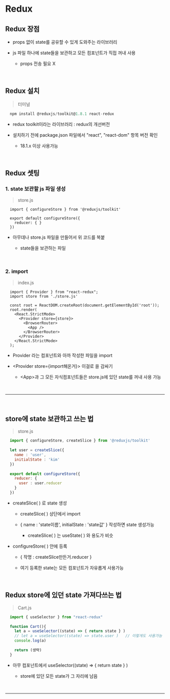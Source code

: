 # Redux

Redux 장점
---
- props 없이 state를 공유할 수 있게 도와주는 라이브러리

- js 파일 하나에 state들을 보관하고 모든 컴포넌트가 직접 꺼내 사용

  - props 전송 필요 X

<br>

Redux 설치
---
> 터미널
```javascript
  npm install @reduxjs/toolkit@1.8.1 react-redux 
```
- redux toolkit이라는 라이브러리 : redux의 개선버전

- 설치하기 전에 package.json 파일에서 "react", "react-dom" 항목 버전 확인

  - 18.1.x 이상 사용가능

<br>

Redux 셋팅
---
### 1. state 보관할 js 파일 생성
> store.js
```javacsript
  import { configureStore } from '@reduxjs/toolkit'
  
  export default configureStore({
    reducer: { }
  }) 
```
- 아무데나 store.js 파일을 만들어서 위 코드를 복붙

  - state들을 보관하는 파일

<br>

### 2. import 
> index.js
```javacsript
  import { Provider } from "react-redux";
  import store from './store.js'
  
  const root = ReactDOM.createRoot(document.getElementById('root'));
  root.render(
    <React.StrictMode>
      <Provider store={store}>
        <BrowserRouter>
          <App />
        </BrowserRouter>
      </Provider>
    </React.StrictMode>
  ); 
```
- Provider 라는 컴포넌트와 아까 작성한 파일을 import 

- \<Provider store={import해온거}> 이걸로 <App/> 을 감싸기

  - \<App>과 그 모든 자식컴포넌트들은 store.js에 있던 state를 꺼내 사용 가능

<br>

---

<br>

store에 state 보관하고 쓰는 법
---
> store.js
```javascript
  import { configureStore, createSlice } from '@reduxjs/toolkit'
  
  let user = createSlice({
    name : 'user',
    initialState : 'kim'
  })
  
  export default configureStore({
    reducer: {
      user : user.reducer
    }
  }) 
```
- createSlice( ) 로 state 생성

  - createSlice( ) 상단에서 import
 
  - \{ name : 'state이름', initialState : 'state값' } 작성하면 state 생성가능
 
    - createSlice( ) 는 useState( ) 와 용도가 비슷

- configureStore( ) 안에 등록

  - \{ 작명 : createSlice만든거.reducer }
 
  - 여기 등록한 state는 모든 컴포넌트가 자유롭게 사용가능

<br>

Redux store에 있던 state 가져다쓰는 법
---
> Cart.js
```javascript
  import { useSelector } from "react-redux"
  
  function Cart(){
    let a = useSelector((state) => { return state } )
    // let a = useSelector((state) => state.user )   // 이렇게도 사용가능
    console.log(a)
  
    return (생략)
  }
```
- 아무 컴포넌트에서 useSelector((state) => { return state } )

  - store에 있던 모든 state가 그 자리에 남음

<br>

---

<br>


